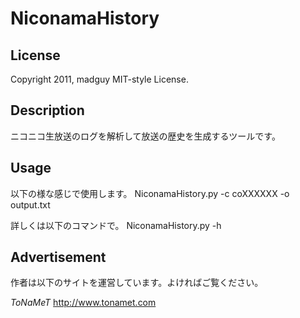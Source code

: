 NiconamaHistory
===

License
---

Copyright 2011, madguy
MIT-style License.

Description
---
ニコニコ生放送のログを解析して放送の歴史を生成するツールです。

Usage
---
以下の様な感じで使用します。
NiconamaHistory.py -c coXXXXXX -o output.txt

詳しくは以下のコマンドで。
NiconamaHistory.py -h

Advertisement
---

作者は以下のサイトを運営しています。よければご覧ください。

*ToNaMeT*
<http://www.tonamet.com>
